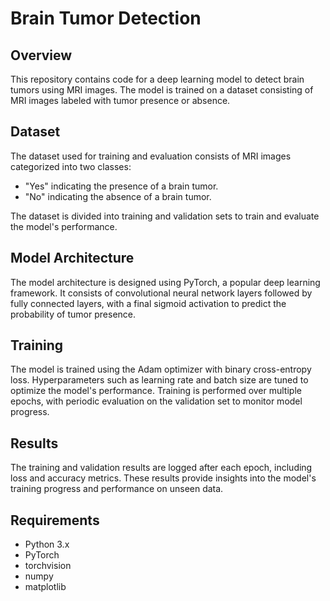 # Brain Tumor Detection

## Overview
This repository contains code for a deep learning model to detect brain tumors using MRI images. The model is trained on a dataset consisting of MRI images labeled with tumor presence or absence.

## Dataset
The dataset used for training and evaluation consists of MRI images categorized into two classes: 
- "Yes" indicating the presence of a brain tumor.
- "No" indicating the absence of a brain tumor.

The dataset is divided into training and validation sets to train and evaluate the model's performance.

## Model Architecture
The model architecture is designed using PyTorch, a popular deep learning framework. It consists of convolutional neural network layers followed by fully connected layers, with a final sigmoid activation to predict the probability of tumor presence.

## Training
The model is trained using the Adam optimizer with binary cross-entropy loss. Hyperparameters such as learning rate and batch size are tuned to optimize the model's performance. Training is performed over multiple epochs, with periodic evaluation on the validation set to monitor model progress.

## Results
The training and validation results are logged after each epoch, including loss and accuracy metrics. These results provide insights into the model's training progress and performance on unseen data.

## Requirements
- Python 3.x
- PyTorch
- torchvision
- numpy
- matplotlib
